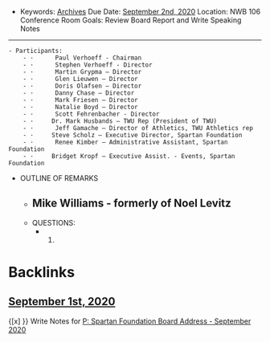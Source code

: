 - Keywords: [Archives](<Archives.md>)
Due Date: [September 2nd, 2020](<September 2nd, 2020.md>)
Location: NWB 106 Conference Room
Goals: Review Board Report and Write Speaking Notes
- ----------------
    - Participants:
        - ·      Paul Verhoeff - Chairman
        - ·      Stephen Verhoeff - Director
        - ·      Martin Grypma – Director
        - ·      Glen Lieuwen – Director
        - ·      Doris Olafsen – Director
        - ·      Danny Chase – Director
        - ·      Mark Friesen – Director
        - ·      Natalie Boyd – Director
        - ·      Scott Fehrenbacher - Director
        - ·     Dr. Mark Husbands – TWU Rep (President of TWU)
        - ·      Jeff Gamache – Director of Athletics, TWU Athletics rep
        - ·     Steve Scholz – Executive Director, Spartan Foundation
        - ·      Renee Kimber – Administrative Assistant, Spartan Foundation
        - ·     Bridget Kropf – Executive Assist. - Events, Spartan Foundation
- OUTLINE OF REMARKS
    - Mike Williams - formerly of Noel Levitz
        - 
    - QUESTIONS:
        - 1. 

# Backlinks
## [September 1st, 2020](<September 1st, 2020.md>)
{[x] }} Write Notes for [P: Spartan Foundation Board Address - September 2020](<P: Spartan Foundation Board Address - September 2020.md>)

